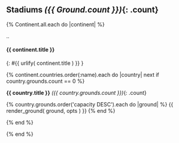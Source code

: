 
## Stadiums _({{ Ground.count }})_{: .count}

{% Continent.all.each do |continent| %}

.. <!-- fix: use unique anchor -- add stadium e.g. stadiums-europe? or similar -->
#### {{ continent.title }}
{: #{{ urlify( continent.title ) }} }

{% continent.countries.order(:name).each do |country|
      next if country.grounds.count == 0                     %}

**{{ country.title }}**  _({{ country.grounds.count }})_{: .count}

  {% country.grounds.order('capacity DESC').each do |ground| %}
    {{ render_ground( ground, opts ) }}
  {% end %}

{% end %}

{% end %}<!-- each continent -->

